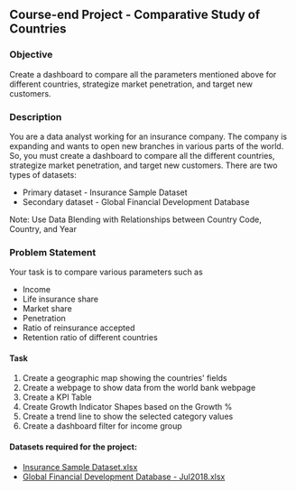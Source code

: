 ## Course-end Project - Comparative Study of Countries
### Objective
Create a dashboard to compare all the parameters 
mentioned above for different countries, strategize market 
penetration, and target new customers.
### Description
You are a data analyst working for an insurance company. The company is 
expanding and wants to open new branches in various parts of the world.
So, you must create a dashboard to compare all the different countries, 
strategize market penetration, and target new customers.
There are two types of datasets:
+ Primary dataset - Insurance Sample Dataset
+ Secondary dataset - Global Financial Development Database

Note: 
Use Data Blending with Relationships between Country Code, Country, 
and Year

### Problem Statement
Your task is to compare various parameters such as 
+ Income
+ Life insurance share 
+ Market share
+ Penetration
+ Ratio of reinsurance accepted
+ Retention ratio of different countries

#### Task 
1. Create a geographic map showing the countries' fields
2. Create a webpage to show data from the world bank webpage 
3. Create a KPI Table
4. Create Growth Indicator Shapes based on the Growth %
5. Create a trend line to show the selected category values
6. Create a dashboard filter for income group

#### Datasets required for the project:
+ [Insurance Sample Dataset.xlsx](https://github.com/Anushreebh/Comparative-Study-of-Countries/files/11375369/Insurance.Sample.Dataset.xlsx)
+ [Global Financial Development Database - Jul2018.xlsx](https://github.com/Anushreebh/Comparative-Study-of-Countries/files/11375370/Global.Financial.Development.Database.-.Jul2018.xlsx)



